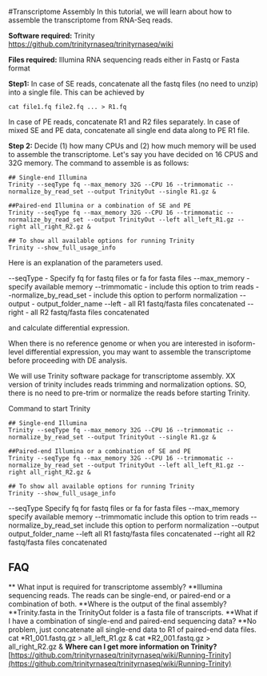 #Transcriptome Assembly
In this tutorial, we will learn about how to assemble the transcriptome from RNA-Seq reads.

**Software required:** Trinity https://github.com/trinityrnaseq/trinityrnaseq/wiki

**Files required:** Illumina RNA sequencing reads either in Fastq or Fasta format

**Step1:** In case of SE reads, concatenate all the fastq files (no need to unzip) into a single file. This can be achieved by


```
cat file1.fq file2.fq ... > R1.fq
```

In case of PE reads, concatenate R1 and R2 files separately.
In case of mixed SE and PE data, concatenate all single end data along to PE R1 file.

**Step 2:** Decide (1) how many CPUs and (2) how much memory will be used to assemble the transcriptome. Let's say you have decided on 16 CPUS and 32G memory. The command to assemble is as follows:

```
## Single-end Illumina
Trinity --seqType fq --max_memory 32G --CPU 16 --trimmomatic --normalize_by_read_set --output TrinityOut --single R1.gz &

##Paired-end Illumina or a combination of SE and PE
Trinity --seqType fq --max_memory 32G --CPU 16 --trimmomatic --normalize_by_read_set --output TrinityOut --left all_left_R1.gz --right all_right_R2.gz &

## To show all available options for running Trinity
Trinity --show_full_usage_info

```

Here is an explanation of the parameters used.

--seqType - Specify fq for fastq files or fa for fasta files
--max_memory - specify available memory
--trimmomatic - include this option to trim reads
--normalize_by_read_set - include this option to perform normalization
--output - output_folder_name
--left - all R1 fastq/fasta files concatenated
--right - all R2 fastq/fasta files concatenated

and calculate differential expression.

 When there is no reference genome or when you are interested in isoform-level differential expression, you may want to assemble the transcriptome before proceeding with DE analysis.

 We will use Trinity software package for transcriptome assembly. XX version of trinity includes reads trimming and normalization options. SO, there is no need to pre-trim or normalize the reads before starting Trinity.

Command to start Trinity


```
## Single-end Illumina
Trinity --seqType fq --max_memory 32G --CPU 16 --trimmomatic --normalize_by_read_set --output TrinityOut --single R1.gz &

##Paired-end Illumina or a combination of SE and PE
Trinity --seqType fq --max_memory 32G --CPU 16 --trimmomatic --normalize_by_read_set --output TrinityOut --left all_left_R1.gz --right all_right_R2.gz &

## To show all available options for running Trinity
Trinity --show_full_usage_info
```


--seqType Specify fq for fastq files or fa for fasta files
--max_memory specify available memory
--trimmomatic include this option to trim reads
--normalize_by_read_set include this option to perform normalization
--output output_folder_name
--left all R1 fastq/fasta files concatenated
--right all R2 fastq/fasta files concatenated

## FAQ
**
What input is required for transcriptome assembly?
**Illumina sequencing reads. The reads can be single-end, or paired-end or a combination of both.
**Where is the output of the final assembly?
**Trinity.fasta in the TrinityOut folder is a fasta file of transcripts.
**What if I have a combination of single-end and paired-end sequencing data?
**No problem, just concatenate all single-end data to R1 of paired-end data files.
cat *R1_001.fastq.gz > all_left_R1.gz &
cat *R2_001.fastq.gz > all_right_R2.gz &
**Where can I get more information on Trinity?**
[https://github.com/trinityrnaseq/trinityrnaseq/wiki/Running-Trinity](https://github.com/trinityrnaseq/trinityrnaseq/wiki/Running-Trinity)
